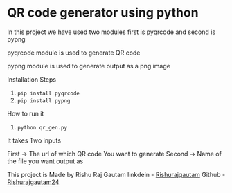 <h1>QR code generator using python</h1>
<p>In this project we have used two modules first is pyqrcode and second is pypng</p>
<p>pyqrcode module is used to generate QR code</p>
<p>pypng module is used to generate output as a png image</p>

Installation Steps
1. <code>pip install pyqrcode</code>
2. <code>pip install pypng</code>

How to run it
1. <code>python qr_gen.py</code>

<p>It takes Two inputs</p>
First -> The url of which QR code You want to generate
Second -> Name of the file you want output as

This project is Made by Rishu Raj Gautam
linkdein - <a href="https://www.linkedin.com/in/rishurajgautam/">Rishurajgautam</a>
Github - <a href="https://www.github.com/in/rishurajgautam/">Rishurajgautam24</a>